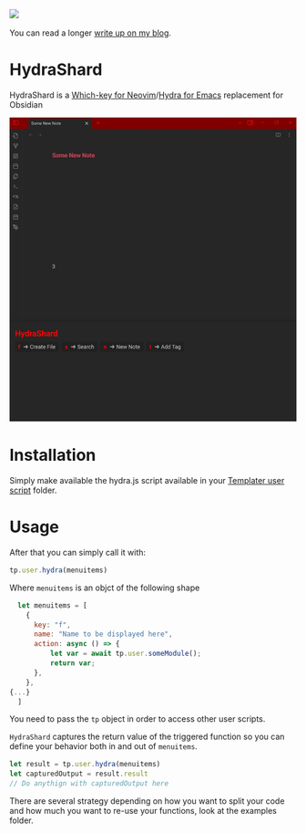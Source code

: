 ![](https://www.ylanallouche.xyz/img/eight.jpg)

You can read a longer [write up on my blog](https://www.ylanallouche.xyz/posts/whichkey-hydra-obsidian/).
# HydraShard
HydraShard is a [Which-key for Neovim](https://github.com/folke/which-key.nvim)/[Hydra for Emacs](https://github.com/abo-abo/hydra) replacement for Obsidian

![Screenshot](screenshot.jpg)

# Installation
Simply make available the hydra.js script available in your [Templater user script](https://silentvoid13.github.io/Templater/user-functions/script-user-functions.html) folder.  
# Usage

After that you can simply call it with:

```js
tp.user.hydra(menuitems)
```

Where `menuitems` is an objct of the following shape

```js
  let menuitems = [
    {
      key: "f",
      name: "Name to be displayed here",
      action: async () => {
          let var = await tp.user.someModule();
          return var;
      },
    },
{...}
  ]
```

You need to pass the `tp` object in order to access other user scripts.  

`HydraShard` captures the return value of the triggered function so you can define your behavior both in and out of `menuitems`.

```js
let result = tp.user.hydra(menuitems)
let capturedOutput = result.result
// Do anythign with capturedOutput here
```

There are several strategy depending on how you want to split your code and how much you want to re-use your functions, look at the examples folder.

